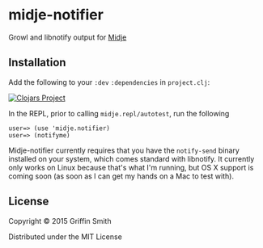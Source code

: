 # midje-notifier

Growl and libnotify output for [Midje][midje]

[midje]: http://github.com/marick/midje

## Installation

Add the following to your `:dev` `:dependencies` in `project.clj`:

[![Clojars Project](http://clojars.org/midje-notifier/latest-version.svg)](http://clojars.org/midje-notifier)

In the REPL, prior to calling `midje.repl/autotest`, run the following

```
user=> (use 'midje.notifier)
user=> (notifyme)
```

Midje-notifier currently requires that you have the `notify-send` binary
installed on your system, which comes standard with libnotify. It currently only
works on Linux because that's what I'm running, but OS X support is coming soon
(as soon as I can get my hands on a Mac to test with).

## License

Copyright © 2015 Griffin Smith

Distributed under the MIT License
